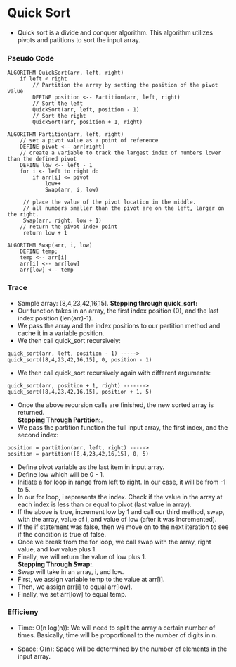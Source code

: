 # Quick Sort
- Quick sort is a divide and conquer algorithm. This algorithm utilizes pivots and patitions to sort the input array.
### Pseudo Code
```
ALGORITHM QuickSort(arr, left, right)
    if left < right
        // Partition the array by setting the position of the pivot value 
        DEFINE position <-- Partition(arr, left, right)
        // Sort the left
        QuickSort(arr, left, position - 1)
        // Sort the right
        QuickSort(arr, position + 1, right)

ALGORITHM Partition(arr, left, right)
    // set a pivot value as a point of reference
    DEFINE pivot <-- arr[right]
    // create a variable to track the largest index of numbers lower than the defined pivot
    DEFINE low <-- left - 1
    for i <- left to right do
        if arr[i] <= pivot
            low++
            Swap(arr, i, low)

     // place the value of the pivot location in the middle.
     // all numbers smaller than the pivot are on the left, larger on the right. 
     Swap(arr, right, low + 1)
    // return the pivot index point
     return low + 1

ALGORITHM Swap(arr, i, low)
    DEFINE temp;
    temp <-- arr[i]
    arr[i] <-- arr[low]
    arr[low] <-- temp
```
### Trace 
- Sample array: [8,4,23,42,16,15]. 
**Stepping through quick_sort:**  
- Our function takes in an array, the first index position (0), and the last index position (len(arr)-1). 
- We pass the array and the index positions to our partition method and cache it in a variable position. 
- We then call quick_sort recursively:
```
quick_sort(arr, left, position - 1) ----->
quick_sort([8,4,23,42,16,15], 0, position - 1)
```
- We then call quick_sort recursively again with different arguments:
```
quick_sort(arr, position + 1, right) ------->
quick_sort([8,4,23,42,16,15], position + 1, 5)
```
- Once the above recursion calls are finished, the new sorted array is returned.   
**Stepping Through Partition:**. 
- We pass the partition function the full input array, the first index, and the second index:
```
position = partition(arr, left, right) ----->
position = partition([8,4,23,42,16,15], 0, 5)
```
- Define pivot variable as the last item in input array.
- Define low which will be 0 - 1. 
- Initiate a for loop in range from left to right. In our case, it will be from -1 to 5.
- In our for loop, i represents the index. Check if the value in the array at each index is less than or equal to pivot (last value in array).
- If the above is true, increment low by 1 and call our third method, swap, with the array, value of i, and value of low (after it was incremented). 
- If the if statement was false, then we move on to the next iteration to see if the condition is true of false.
- Once we break from the for loop, we call swap with the array, right value, and low value plus 1. 
- Finally, we will return the value of low plus 1.    
**Stepping Through Swap:**.   
- Swap will take in an array, i, and low. 
- First, we assign variable temp to the value at arr[i]. 
- Then, we assign arr[i] to equal arr[low].
- Finally, we set arr[low] to equal temp. 
                 
### Efficieny
- Time: O(n log(n)): We will need to split the array a certain number of times. Basically, time will be proportional to the number of digits in n. 

- Space: O(n): Space will be determined by the number of elements in the input array. 
